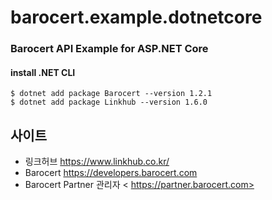 # barocert.example.dotnetcore


### Barocert API Example for ASP.NET Core


#### install .NET CLI
    $ dotnet add package Barocert --version 1.2.1
    $ dotnet add package Linkhub --version 1.6.0

사이트
-------------------------------
* 링크허브 <https://www.linkhub.co.kr/>
* Barocert <https://developers.barocert.com>
* Barocert Partner 관리자 <	https://partner.barocert.com>
